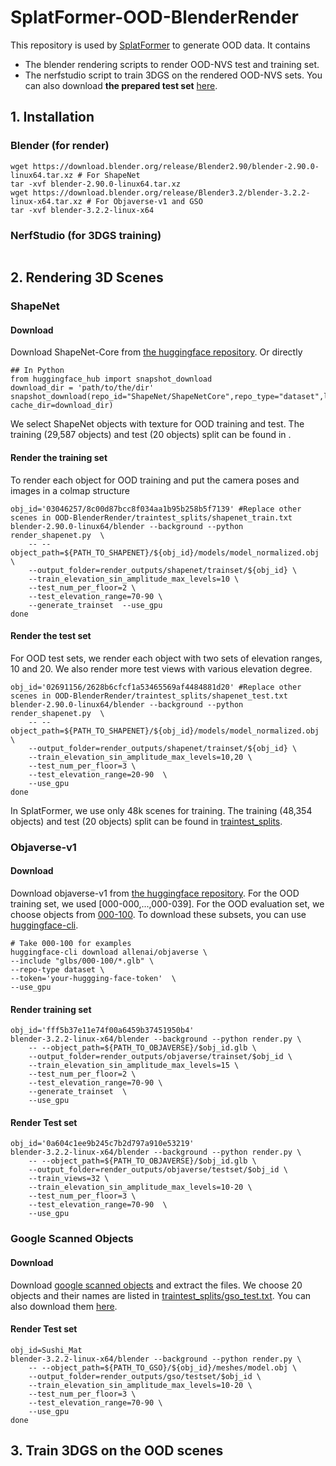 # SplatFormer-OOD-BlenderRender
This repository is used by [SplatFormer]() to generate OOD data. It contains 
* The blender rendering scripts to render OOD-NVS test and training set. 
* The nerfstudio script to train 3DGS on the rendered OOD-NVS sets.
You can also download **the prepared test set** [here](). 

## 1. Installation
### Blender (for render)
```
wget https://download.blender.org/release/Blender2.90/blender-2.90.0-linux64.tar.xz # For ShapeNet
tar -xvf blender-2.90.0-linux64.tar.xz
wget https://download.blender.org/release/Blender3.2/blender-3.2.2-linux-x64.tar.xz # For Objaverse-v1 and GSO
tar -xvf blender-3.2.2-linux-x64
```
### NerfStudio (for 3DGS training)
```
```

## 2. Rendering 3D Scenes
### ShapeNet
#### Download
Download ShapeNet-Core from [the huggingface repository](https://huggingface.co/datasets/ShapeNet/ShapeNetCore). Or directly
```
## In Python
from huggingface_hub import snapshot_download
download_dir = 'path/to/the/dir'
snapshot_download(repo_id="ShapeNet/ShapeNetCore",repo_type="dataset",local_dir=download_dir, cache_dir=download_dir)
```
We select ShapeNet objects with texture for OOD training and test. The training (29,587 objects) and test (20 objects) split can be found in [](traintest_splits).
#### Render the training set
To render each object for OOD training and put the camera poses and images in a colmap structure
```
obj_id='03046257/8c00d87bcc8f034aa1b95b258b5f7139' #Replace other scenes in OOD-BlenderRender/traintest_splits/shapenet_train.txt
blender-2.90.0-linux64/blender --background --python render_shapenet.py  \
    -- --object_path=${PATH_TO_SHAPENET}/${obj_id}/models/model_normalized.obj \
    --output_folder=render_outputs/shapenet/trainset/${obj_id} \
    --train_elevation_sin_amplitude_max_levels=10 \
    --test_num_per_floor=2 \
    --test_elevation_range=70-90 \
    --generate_trainset  --use_gpu
done
```
#### Render the test set
For OOD test sets, we render each object with two sets of elevation ranges, 10 and 20. We also render more test views with various elevation degree.
```
obj_id='02691156/2628b6cfcf1a53465569af4484881d20' #Replace other scenes in OOD-BlenderRender/traintest_splits/shapenet_test.txt
blender-2.90.0-linux64/blender --background --python render_shapenet.py  \
    -- --object_path=${PATH_TO_SHAPENET}/${obj_id}/models/model_normalized.obj \
    --output_folder=render_outputs/shapenet/trainset/${obj_id} \
    --train_elevation_sin_amplitude_max_levels=10,20 \
    --test_num_per_floor=3 \
    --test_elevation_range=20-90  \
    --use_gpu
done
```
In SplatFormer, we use only 48k scenes for training. The training (48,354 objects) and test (20 objects) split can be found in [traintest_splits](traintest_splits).
### Objaverse-v1
#### Download
Download objaverse-v1 from [the huggingface repository](https://huggingface.co/datasets/allenai/objaverse/tree/main). For the OOD training set, we used [000-000,...,000-039]. For the OOD evaluation set, we choose objects from [000-100](https://huggingface.co/datasets/allenai/objaverse/tree/main/glbs/000-100). To download these subsets, you can use [huggingface-cli](https://huggingface.co/docs/huggingface_hub/en/guides/cli).
```
# Take 000-100 for examples
huggingface-cli download allenai/objaverse \
--include "glbs/000-100/*.glb" \
--repo-type dataset \
--token='your-huggging-face-token'  \
--use_gpu
```

#### Render training set
```
obj_id='fff5b37e11e74f00a6459b37451950b4'
blender-3.2.2-linux-x64/blender --background --python render.py \
    -- --object_path=${PATH_TO_OBJAVERSE}/$obj_id.glb \
    --output_folder=render_outputs/objaverse/trainset/$obj_id \
    --train_elevation_sin_amplitude_max_levels=15 \
    --test_num_per_floor=2 \
    --test_elevation_range=70-90 \
    --generate_trainset  \
    --use_gpu
```
#### Render Test set
```
obj_id='0a604c1ee9b245c7b2d797a910e53219'
blender-3.2.2-linux-x64/blender --background --python render.py \
    -- --object_path=${PATH_TO_OBJAVERSE}/$obj_id.glb \
    --output_folder=render_outputs/objaverse/testset/$obj_id \
    --train_views=32 \
    --train_elevation_sin_amplitude_max_levels=10-20 \
    --test_num_per_floor=3 \
    --test_elevation_range=70-90  \
    --use_gpu 
```

### Google Scanned Objects
#### Download
Download [google scanned objects](https://app.gazebosim.org/GoogleResearch/fuel/collections/Scanned%20Objects%20by%20Google%20Research) and extract the files. We choose 20 objects and their names are listed in [traintest_splits/gso_test.txt](traintest_splits/gso_test.txt). You can also download them [here]().

#### Render Test set
```
obj_id=Sushi_Mat
blender-3.2.2-linux-x64/blender --background --python render.py \
    -- --object_path=${PATH_TO_GSO}/${obj_id}/meshes/model.obj \
    --output_folder=render_outputs/gso/testset/$obj_id \
    --train_elevation_sin_amplitude_max_levels=10-20 \
    --test_num_per_floor=3 \
    --test_elevation_range=70-90 \
    --use_gpu
done
```

## 3. Train 3DGS on the OOD scenes

